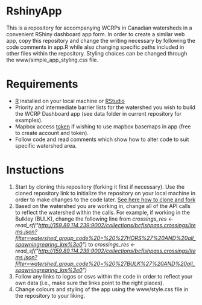 # RshinyApp
This is a repository for accompanying WCRPs in Canadian watersheds in a convenient RShiny dashboard app form. In order to create a similar web app, copy this repository and change the writing necessary by following the code comments in app.R while also changing specific paths included in other files within the repository. Styling choices can be changed through the www/simple_app_styling.css file.

# Requirements
- [R](https://cran.r-project.org/bin/windows/base/) installed on your local machine or [RStudio](https://posit.co/download/rstudio-desktop/)
- Priority and intermediate barrier lists for the watershed you wish to build the WCRP Dashboard app (see data folder in current repository for examples).
- Mapbox access [token](https://www.mapbox.com/) if wishing to use mapbox basemaps in app (free to create account and token).
- Follow code and read comments which show how to alter code to suit specific watershed area.

# Instuctions
1. Start by cloning this repository (forking it first if necessary). Use the cloned repository link to initialize the repository on your local machine in order to make changes to the code later. [See here how to clone and fork](https://docs.github.com/en/desktop/contributing-and-collaborating-using-github-desktop/adding-and-cloning-repositories/cloning-and-forking-repositories-from-github-desktop)
2. Based on the watershed you are working in, change all of the API calls to reflect the watershed within the calls. For example, if working in the Bulkley (BULK), change the following line from _crossings_res <- read_sf("http://159.89.114.239:9002/collections/bcfishpass.crossings/items.json?filter=watershed_group_code%20=%20%27HORS%27%20AND%20all_spawningrearing_km%3e0")_ to _crossings_res <- read_sf("http://159.89.114.239:9002/collections/bcfishpass.crossings/items.json?filter=watershed_group_code%20=%20%27BULK%27%20AND%20all_spawningrearing_km%3e0")_
3. Follow any links to logos or csvs within the code in order to reflect your own data (i.e., make sure the links point to the right places).
4. Change colours and styling of the app using the www/style.css file in the repository to your liking.
